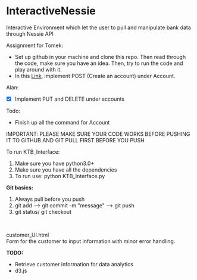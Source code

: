 # InteractiveNessie
Interactive Environment which let the user to pull and manipulate bank data  through Nessie API

Assignment for Tomek: 
* Set up github in your machine and clone this repo. Then read through the code, make sure you have an idea. Then, try to run the code and play around with it.
* In this [Link](http://api.reimaginebanking.com/documentation#!/Account/get_accounts_id), implement POST (Create an account) under Account. 

Alan:
- [X] Implement PUT and DELETE under accounts


Todo: 
* Finish up all the command for Account

IMPORTANT: PLEASE MAKE SURE YOUR CODE WORKS BEFORE PUSHING IT TO GITHUB AND GIT PULL FIRST BEFORE YOU PUSH

To run KTB_Interface:
1. Make sure you have python3.0+
2. Make sure you have all the dependencies
3. To run use: python KTB_Interface.py


<b>Git basics:</b>
1. Always pull before you push
2. git add <file> --> git commit -m "message" --> git push
3. git status/ git checkout <file>
<br />

customer_UI.html <br />
Form for the customer to input information with minor error handling. 
<br />

<b>TODO:</b>
* Retrieve customer information for data analytics
* d3.js
